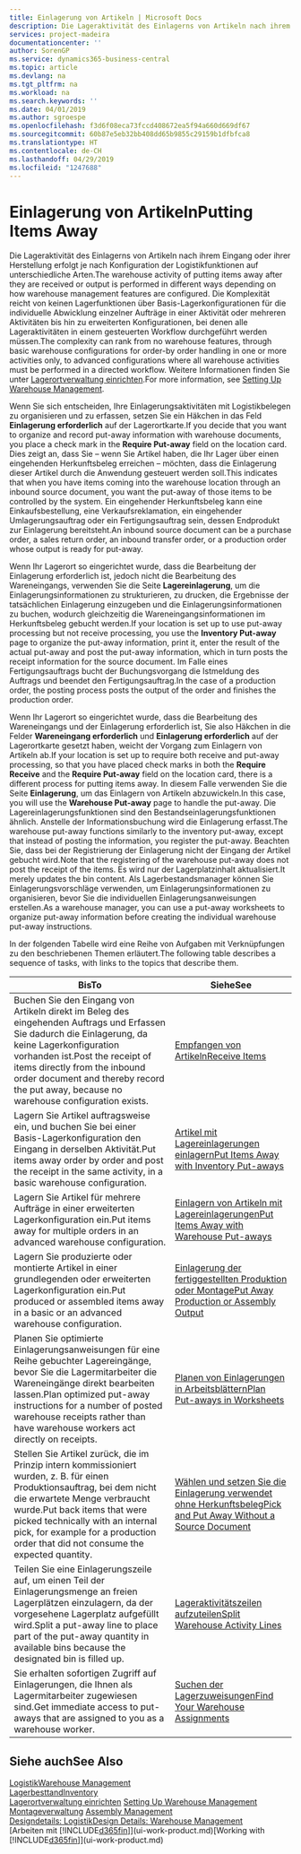 ```yaml
---
title: Einlagerung von Artikeln | Microsoft Docs
description: Die Lageraktivität des Einlagerns von Artikeln nach ihrem Eingang oder ihrer Herstellung erfolgt je nach Konfiguration der Logistikfunktionen auf unterschiedliche Arten.
services: project-madeira
documentationcenter: ''
author: SorenGP
ms.service: dynamics365-business-central
ms.topic: article
ms.devlang: na
ms.tgt_pltfrm: na
ms.workload: na
ms.search.keywords: ''
ms.date: 04/01/2019
ms.author: sgroespe
ms.openlocfilehash: f3d6f08eca73fccd408672ea5f94a660d669df67
ms.sourcegitcommit: 60b87e5eb32bb408dd65b9855c29159b1dfbfca8
ms.translationtype: HT
ms.contentlocale: de-CH
ms.lasthandoff: 04/29/2019
ms.locfileid: "1247688"
---
```

# <a name="putting-items-away"></a><span data-ttu-id="8bdb6-103">Einlagerung von Artikeln</span><span class="sxs-lookup"><span data-stu-id="8bdb6-103">Putting Items Away</span></span>
<span data-ttu-id="8bdb6-104">Die Lageraktivität des Einlagerns von Artikeln nach ihrem Eingang oder ihrer Herstellung erfolgt je nach Konfiguration der Logistikfunktionen auf unterschiedliche Arten.</span><span class="sxs-lookup"><span data-stu-id="8bdb6-104">The warehouse activity of putting items away after they are received or output is performed in different ways depending on how warehouse management features are configured.</span></span> <span data-ttu-id="8bdb6-105">Die Komplexität reicht von keinen Lagerfunktionen über Basis-Lagerkonfigurationen für die individuelle Abwicklung einzelner Aufträge in einer Aktivität oder mehreren Aktivitäten bis hin zu erweiterten Konfigurationen, bei denen alle Lageraktivitäten in einem gesteuerten Workflow durchgeführt werden müssen.</span><span class="sxs-lookup"><span data-stu-id="8bdb6-105">The complexity can rank from no warehouse features, through basic warehouse configurations for order-by order handling in one or more activities only, to advanced configurations where all warehouse activities must be performed in a directed workflow.</span></span> <span data-ttu-id="8bdb6-106">Weitere Informationen finden Sie unter [Lagerortverwaltung einrichten](warehouse-setup-warehouse.md).</span><span class="sxs-lookup"><span data-stu-id="8bdb6-106">For more information, see [Setting Up Warehouse Management](warehouse-setup-warehouse.md).</span></span>

<span data-ttu-id="8bdb6-107">Wenn Sie sich entscheiden, Ihre Einlagerungsaktivitäten mit Logistikbelegen zu organisieren und zu erfassen, setzen Sie ein Häkchen in das Feld **Einlagerung erforderlich** auf der Lagerortkarte.</span><span class="sxs-lookup"><span data-stu-id="8bdb6-107">If you decide that you want to organize and record put-away information with warehouse documents, you place a check mark in the **Require Put-away** field on the location card.</span></span> <span data-ttu-id="8bdb6-108">Dies zeigt an, dass Sie – wenn Sie Artikel haben, die Ihr Lager über einen eingehenden Herkunftsbeleg erreichen – möchten, dass die Einlagerung dieser Artikel durch die Anwendung gesteuert werden soll.</span><span class="sxs-lookup"><span data-stu-id="8bdb6-108">This indicates that when you have items coming into the warehouse location through an inbound source document, you want the put-away of those items to be controlled by the system.</span></span> <span data-ttu-id="8bdb6-109">Ein eingehender Herkunftsbeleg kann eine Einkaufsbestellung, eine Verkaufsreklamation, ein eingehender Umlagerungsauftrag oder ein Fertigungsauftrag sein, dessen Endprodukt zur Einlagerung bereitsteht.</span><span class="sxs-lookup"><span data-stu-id="8bdb6-109">An inbound source document can be a purchase order, a sales return order, an inbound transfer order, or a production order whose output is ready for put-away.</span></span>  

<span data-ttu-id="8bdb6-110">Wenn Ihr Lagerort so eingerichtet wurde, dass die Bearbeitung der Einlagerung erforderlich ist, jedoch nicht die Bearbeitung des Wareneingangs, verwenden Sie die Seite **Lagereinlagerung**, um die Einlagerungsinformationen zu strukturieren, zu drucken, die Ergebnisse der tatsächlichen Einlagerung einzugeben und die Einlagerungsinformationen zu buchen, wodurch gleichzeitig die Wareneingangsinformationen im Herkunftsbeleg gebucht werden.</span><span class="sxs-lookup"><span data-stu-id="8bdb6-110">If your location is set up to use put-away processing but not receive processing, you use the **Inventory Put-away** page to organize the put-away information, print it, enter the result of the actual put-away and post the put-away information, which in turn posts the receipt information for the source document.</span></span> <span data-ttu-id="8bdb6-111">Im Falle eines Fertigungsauftrags bucht der Buchungsvorgang die Istmeldung des Auftrags und beendet den Fertigungsauftrag.</span><span class="sxs-lookup"><span data-stu-id="8bdb6-111">In the case of a production order, the posting process posts the output of the order and finishes the production order.</span></span>

<span data-ttu-id="8bdb6-112">Wenn Ihr Lagerort so eingerichtet wurde, dass die Bearbeitung des Wareneingangs und der Einlagerung erforderlich ist, Sie also Häkchen in die Felder **Wareneingang erforderlich** und **Einlagerung erforderlich** auf der Lagerortkarte gesetzt haben, weicht der Vorgang zum Einlagern von Artikeln ab.</span><span class="sxs-lookup"><span data-stu-id="8bdb6-112">If your location is set up to require both receive and put-away processing, so that you have placed check marks in both the **Require Receive** and the **Require Put-away** field on the location card, there is a different process for putting items away.</span></span> <span data-ttu-id="8bdb6-113">In diesem Falle verwenden Sie die Seite **Einlagerung**, um das Einlagern von Artikeln abzuwickeln.</span><span class="sxs-lookup"><span data-stu-id="8bdb6-113">In this case, you will use the **Warehouse Put-away** page to handle the put-away.</span></span> <span data-ttu-id="8bdb6-114">Die Lagereinlagerungsfunktionen sind den Bestandseinlagerungsfunktionen ähnlich. Anstelle der Informationsbuchung wird die Einlagerung erfasst.</span><span class="sxs-lookup"><span data-stu-id="8bdb6-114">The warehouse put-away functions similarly to the inventory put-away, except that instead of posting the information, you register the put-away.</span></span> <span data-ttu-id="8bdb6-115">Beachten Sie, dass bei der Registrierung der Einlagerung nicht der Eingang der Artikel gebucht wird.</span><span class="sxs-lookup"><span data-stu-id="8bdb6-115">Note that the registering of the warehouse put-away does not post the receipt of the items.</span></span> <span data-ttu-id="8bdb6-116">Es wird nur der Lagerplatzinhalt aktualisiert.</span><span class="sxs-lookup"><span data-stu-id="8bdb6-116">It merely updates the bin content.</span></span> <span data-ttu-id="8bdb6-117">Als Lagerbestandsmanager können Sie Einlagerungsvorschläge verwenden, um Einlagerungsinformationen zu organisieren, bevor Sie die individuellen Einlagerungsanweisungen erstellen.</span><span class="sxs-lookup"><span data-stu-id="8bdb6-117">As a warehouse manager, you can use a put-away worksheets to organize put-away information before creating the individual warehouse put-away instructions.</span></span>

<span data-ttu-id="8bdb6-118">In der folgenden Tabelle wird eine Reihe von Aufgaben mit Verknüpfungen zu den beschriebenen Themen erläutert.</span><span class="sxs-lookup"><span data-stu-id="8bdb6-118">The following table describes a sequence of tasks, with links to the topics that describe them.</span></span>   

|<span data-ttu-id="8bdb6-119">**Bis**</span><span class="sxs-lookup"><span data-stu-id="8bdb6-119">**To**</span></span>|<span data-ttu-id="8bdb6-120">**Siehe**</span><span class="sxs-lookup"><span data-stu-id="8bdb6-120">**See**</span></span>|  
|------------|-------------|  
|<span data-ttu-id="8bdb6-121">Buchen Sie den Eingang von Artikeln direkt im Beleg des eingehenden Auftrags und Erfassen Sie dadurch die Einlagerung, da keine Lagerkonfiguration vorhanden ist.</span><span class="sxs-lookup"><span data-stu-id="8bdb6-121">Post the receipt of items directly from the inbound order document and thereby record the put away, because no warehouse configuration exists.</span></span>|[<span data-ttu-id="8bdb6-122">Empfangen von Artikeln</span><span class="sxs-lookup"><span data-stu-id="8bdb6-122">Receive Items</span></span>](warehouse-how-receive-items.md)|  
|<span data-ttu-id="8bdb6-123">Lagern Sie Artikel auftragsweise ein, und buchen Sie bei einer Basis-Lagerkonfiguration den Eingang in derselben Aktivität.</span><span class="sxs-lookup"><span data-stu-id="8bdb6-123">Put items away order by order and post the receipt in the same activity, in a basic warehouse configuration.</span></span>|[<span data-ttu-id="8bdb6-124">Artikel mit Lagereinlagerungen einlagern</span><span class="sxs-lookup"><span data-stu-id="8bdb6-124">Put Items Away with Inventory Put-aways</span></span>](warehouse-how-to-put-items-away-with-inventory-put-aways.md)|  
|<span data-ttu-id="8bdb6-125">Lagern Sie Artikel für mehrere Aufträge in einer erweiterten Lagerkonfiguration ein.</span><span class="sxs-lookup"><span data-stu-id="8bdb6-125">Put items away for multiple orders in an advanced warehouse configuration.</span></span>|[<span data-ttu-id="8bdb6-126">Einlagern von Artikeln mit Lagereinlagerungen</span><span class="sxs-lookup"><span data-stu-id="8bdb6-126">Put Items Away with Warehouse Put-aways</span></span>](warehouse-how-to-put-items-away-with-warehouse-put-aways.md)|  
|<span data-ttu-id="8bdb6-127">Lagern Sie produzierte oder montierte Artikel in einer grundlegenden oder erweiterten Lagerkonfiguration ein.</span><span class="sxs-lookup"><span data-stu-id="8bdb6-127">Put produced or assembled items away in a basic or an advanced warehouse configuration.</span></span>|[<span data-ttu-id="8bdb6-128">Einlagerung der fertiggestellten Produktion oder Montage</span><span class="sxs-lookup"><span data-stu-id="8bdb6-128">Put Away Production or Assembly Output</span></span>](warehouse-how-to-put-away-production-output.md)|
|<span data-ttu-id="8bdb6-129">Planen Sie optimierte Einlagerungsanweisungen für eine Reihe gebuchter Lagereingänge, bevor Sie die Lagermitarbeiter die Wareneingänge direkt bearbeiten lassen.</span><span class="sxs-lookup"><span data-stu-id="8bdb6-129">Plan optimized put-away instructions for a number of posted warehouse receipts rather than have warehouse workers act directly on receipts.</span></span>|[<span data-ttu-id="8bdb6-130">Planen von Einlagerungen in Arbeitsblättern</span><span class="sxs-lookup"><span data-stu-id="8bdb6-130">Plan Put-aways in Worksheets</span></span>](warehouse-how-to-plan-put-aways-in-worksheets.md)|  
|<span data-ttu-id="8bdb6-131">Stellen Sie Artikel zurück, die im Prinzip intern kommissioniert wurden, z. B. für einen Produktionsauftrag, bei dem nicht die erwartete Menge verbraucht wurde.</span><span class="sxs-lookup"><span data-stu-id="8bdb6-131">Put back items that were picked technically with an internal pick, for example for a production order that did not consume the expected quantity.</span></span>|[<span data-ttu-id="8bdb6-132">Wählen und setzen Sie die Einlagerung verwendet ohne Herkunftsbeleg</span><span class="sxs-lookup"><span data-stu-id="8bdb6-132">Pick and Put Away Without a Source Document</span></span>](warehouse-how-to-create-put-aways-from-internal-put-aways.md)|
|<span data-ttu-id="8bdb6-133">Teilen Sie eine Einlagerungszeile auf, um einen Teil der Einlagerungsmenge an freien Lagerplätzen einzulagern, da der vorgesehene Lagerplatz aufgefüllt wird.</span><span class="sxs-lookup"><span data-stu-id="8bdb6-133">Split a put-away line to place part of the put-away quantity in available bins because the designated bin is filled up.</span></span>|[<span data-ttu-id="8bdb6-134">Lageraktivitätszeilen aufzuteilen</span><span class="sxs-lookup"><span data-stu-id="8bdb6-134">Split Warehouse Activity Lines</span></span>](warehouse-how-to-split-warehouse-activity-lines.md)|
|<span data-ttu-id="8bdb6-135">Sie erhalten sofortigen Zugriff auf Einlagerungen, die Ihnen als Lagermitarbeiter zugewiesen sind.</span><span class="sxs-lookup"><span data-stu-id="8bdb6-135">Get immediate access to put-aways that are assigned to you as a warehouse worker.</span></span>|[<span data-ttu-id="8bdb6-136">Suchen der Lagerzuweisungen</span><span class="sxs-lookup"><span data-stu-id="8bdb6-136">Find Your Warehouse Assignments</span></span>](warehouse-how-to-find-your-warehouse-assignments.md)|    

## <a name="see-also"></a><span data-ttu-id="8bdb6-137">Siehe auch</span><span class="sxs-lookup"><span data-stu-id="8bdb6-137">See Also</span></span>  
[<span data-ttu-id="8bdb6-138">Logistik</span><span class="sxs-lookup"><span data-stu-id="8bdb6-138">Warehouse Management</span></span>](warehouse-manage-warehouse.md)  
[<span data-ttu-id="8bdb6-139">Lagerbesttand</span><span class="sxs-lookup"><span data-stu-id="8bdb6-139">Inventory</span></span>](inventory-manage-inventory.md)  
<span data-ttu-id="8bdb6-140">[Lagerortverwaltung einrichten](warehouse-setup-warehouse.md)   </span><span class="sxs-lookup"><span data-stu-id="8bdb6-140">[Setting Up Warehouse Management](warehouse-setup-warehouse.md)   </span></span>  
<span data-ttu-id="8bdb6-141">[Montageverwaltung](assembly-assemble-items.md)  </span><span class="sxs-lookup"><span data-stu-id="8bdb6-141">[Assembly Management](assembly-assemble-items.md)  </span></span>  
[<span data-ttu-id="8bdb6-142">Designdetails: Logistik</span><span class="sxs-lookup"><span data-stu-id="8bdb6-142">Design Details: Warehouse Management</span></span>](design-details-warehouse-management.md)  
<span data-ttu-id="8bdb6-143">[Arbeiten mit [!INCLUDE[d365fin](includes/d365fin_md.md)]](ui-work-product.md)</span><span class="sxs-lookup"><span data-stu-id="8bdb6-143">[Working with [!INCLUDE[d365fin](includes/d365fin_md.md)]](ui-work-product.md)</span></span>  
